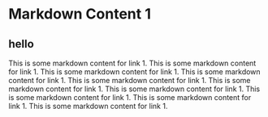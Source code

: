 # Markdown Content 1

## hello

This is some markdown content for link 1.
This is some markdown content for link 1.
This is some markdown content for link 1.
This is some markdown content for link 1.
This is some markdown content for link 1.
This is some markdown content for link 1.
This is some markdown content for link 1.
This is some markdown content for link 1.
This is some markdown content for link 1.
This is some markdown content for link 1.
